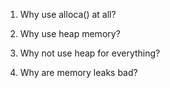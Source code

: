 1. Why use alloca() at all?

2. Why use heap memory?

3. Why not use heap for everything?

4. Why are memory leaks bad?